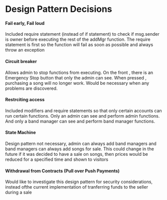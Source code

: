 
# Design Pattern Decisions


#### Fail early, Fail loud 
Included require statement (instead of if statement) to check if msg.sender is owner before executing the rest of the addMgr function.
The require statement is first so the function will fail as soon as possible and always throw an exception


#### Circuit breaker
Allows admin to stop functions from executing. On the front , there is an Emergency Stop button that only the admin can see. When pressed , purchasing a song will no longer work. Would be necessary when any problems are discovered.

#### Restrciting access
Included modifiers and require statements so that only certain accounts can run certain functions. Only an admin can see and perform admin functions. And only a band manager can see and perform band manager functions.

#### State Machine 
Design pattern not necessary, admin can always add band managers and band managers can always add songs for sale.
This could change in the future if it was decided to have a sale on songs, then prices would be reduced for a specified time and shown to visitors

#### Withdrawal from Contracts (Pull over Push Payments)
Would like to investigate this design pattern for security considerations, instead ofthe current implementation of tranferring funds to the seller during a sale
